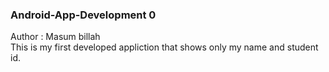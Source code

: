 ### Android-App-Development 0
Author : Masum billah<br>
This is my first developed appliction that shows only my name and student id.
